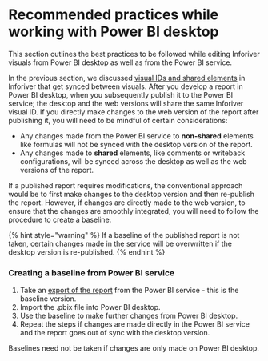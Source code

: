 # Recommended practices while working with Power BI desktop

This section outlines the best practices to be followed while editing Inforiver visuals from Power BI desktop as well as from the Power BI service.&#x20;

In the previous section, we discussed [visual IDs and shared elements](../working-with-inforiver/13.-managing-inforiver-visuals/safe-procedures-for-copying-enterprise-visuals.md#visual-ids) in Inforiver that get synced between visuals. After you develop a report in Power BI desktop, when you subsequently publish it to the Power BI service; the desktop and the web versions will share the same Inforiver visual ID. If you directly make changes to the web version of the report after publishing it, you will need to be mindful of certain considerations:

* Any changes made from the Power BI service to **non-shared** elements like formulas will not be synced with the desktop version of the report.&#x20;
* Any changes made to **shared** elements, like comments or writeback configurations, will be synced across the desktop as well as the web versions of the report.

If a published report requires modifications, the conventional approach would be to first make changes to the desktop version and then re-publish the report. However, if changes are directly made to the web version, to ensure that the changes are smoothly integrated, you will need to follow the procedure to create a baseline.

{% hint style="warning" %}
If a baseline of the published report is not taken, certain changes made in the service will be overwritten if the desktop version is re-published.
{% endhint %}

### Creating a baseline from Power BI service

1. Take an [export of the report](https://learn.microsoft.com/en-us/power-bi/create-reports/service-export-to-pbix) from the Power BI service - this is the baseline version.
2. Import the .pbix file into Power BI desktop.
3. Use the baseline to make further changes from Power BI desktop.
4. Repeat the steps if changes are made directly in the Power BI service and the report goes out of sync with the desktop version.

Baselines need not be taken if changes are only made on Power BI desktop.
